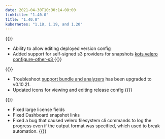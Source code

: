 ```yaml
---
date: 2021-04-30T10:30:14-08:00
linktitle: "1.40.0"
title: "1.40.0"
kubernetes: "1.18, 1.19, and 1.20"
---
```

{{<features>}}
* Ability to allow editing deployed version config
* Added support for self-signed s3 providers for snapshots [kots velero configure-other-s3 ](/kots-cli/velero/configure-other-s3/)
{{</features>}}

{{<changes>}}
* Troubleshoot [support bundle and analyzers](/kotsadm/troubleshooting/support-bundle/) has been upgraded to v0.10.21.
* Updated icons for viewing and editing release config
{{</changes>}}

{{<fixes>}}
* Fixed large license fields
* Fixed Dashboard snapshot links
* Fixed a bug that caused velero filesystem cli commands to log the progress even if the output format was specified, which used to break automation.
{{</fixes>}}
